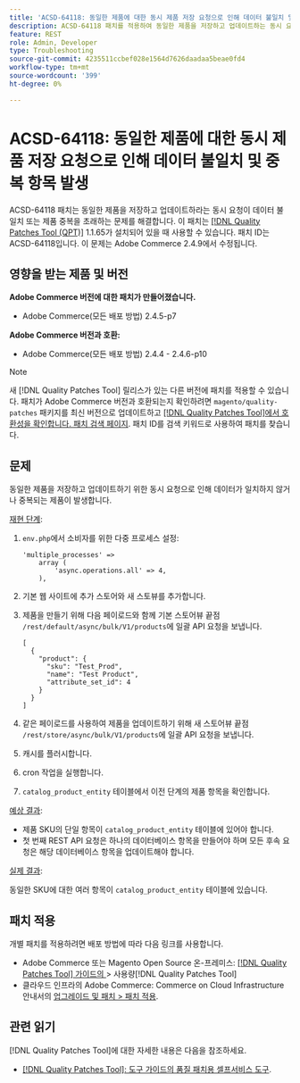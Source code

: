 ```yaml
---
title: 'ACSD-64118: 동일한 제품에 대한 동시 제품 저장 요청으로 인해 데이터 불일치 및 중복 항목 발생'
description: ACSD-64118 패치를 적용하여 동일한 제품을 저장하고 업데이트하는 동시 요청으로 인해 데이터 불일치 또는 제품 중복이 발생하는 Adobe Commerce 문제를 해결합니다.
feature: REST
role: Admin, Developer
type: Troubleshooting
source-git-commit: 4235511ccbef028e1564d7626daadaa5beae0fd4
workflow-type: tm+mt
source-wordcount: '399'
ht-degree: 0%

---
```



# ACSD-64118: 동일한 제품에 대한 동시 제품 저장 요청으로 인해 데이터 불일치 및 중복 항목 발생

ACSD-64118 패치는 동일한 제품을 저장하고 업데이트하라는 동시 요청이 데이터 불일치 또는 제품 중복을 초래하는 문제를 해결합니다. 이 패치는 [[!DNL Quality Patches Tool (QPT)]](/help/tools/quality-patches-tool/quality-patches-tool-to-self-serve-quality-patches.md) 1.1.65가 설치되어 있을 때 사용할 수 있습니다. 패치 ID는 ACSD-64118입니다. 이 문제는 Adobe Commerce 2.4.9에서 수정됩니다.

## 영향을 받는 제품 및 버전

**Adobe Commerce 버전에 대한 패치가 만들어졌습니다.**

* Adobe Commerce(모든 배포 방법) 2.4.5-p7

**Adobe Commerce 버전과 호환:**

* Adobe Commerce(모든 배포 방법) 2.4.4 - 2.4.6-p10

>[!NOTE]
>
>새 [!DNL Quality Patches Tool] 릴리스가 있는 다른 버전에 패치를 적용할 수 있습니다. 패치가 Adobe Commerce 버전과 호환되는지 확인하려면 `magento/quality-patches` 패키지를 최신 버전으로 업데이트하고 [[!DNL Quality Patches Tool]에서 호환성을 확인합니다. 패치 검색 페이지](https://experienceleague.adobe.com/tools/commerce-quality-patches/index.html). 패치 ID를 검색 키워드로 사용하여 패치를 찾습니다.

## 문제

동일한 제품을 저장하고 업데이트하기 위한 동시 요청으로 인해 데이터가 일치하지 않거나 중복되는 제품이 발생합니다.

<u>재현 단계</u>:

1. `env.php`에서 소비자를 위한 다중 프로세스 설정:

   ```
   'multiple_processes' =>
       array (
           'async.operations.all' => 4,
       ),
   ```

1. 기본 웹 사이트에 추가 스토어와 새 스토뷰를 추가합니다.
1. 제품을 만들기 위해 다음 페이로드와 함께 기본 스토어뷰 끝점 `/rest/default/async/bulk/V1/products`에 일괄 API 요청을 보냅니다.

   ```
   [
     {
       "product": {
         "sku": "Test_Prod",
         "name": "Test Product",
         "attribute_set_id": 4
       }
     }
   ]
   ```

1. 같은 페이로드를 사용하여 제품을 업데이트하기 위해 새 스토어뷰 끝점 `/rest/store/async/bulk/V1/products`에 일괄 API 요청을 보냅니다.
1. 캐시를 플러시합니다.
1. cron 작업을 실행합니다.
1. `catalog_product_entity` 테이블에서 이전 단계의 제품 항목을 확인합니다.

<u>예상 결과</u>:

* 제품 SKU의 단일 항목이 `catalog_product_entity` 테이블에 있어야 합니다.
* 첫 번째 REST API 요청은 하나의 데이터베이스 항목을 만들어야 하며 모든 후속 요청은 해당 데이터베이스 항목을 업데이트해야 합니다.

<u>실제 결과</u>:

동일한 SKU에 대한 여러 항목이 `catalog_product_entity` 테이블에 있습니다.

## 패치 적용

개별 패치를 적용하려면 배포 방법에 따라 다음 링크를 사용합니다.

* Adobe Commerce 또는 Magento Open Source 온-프레미스: [[!DNL Quality Patches Tool]  가이드의 ](/help/tools/quality-patches-tool/usage.md)> 사용량[!DNL Quality Patches Tool]
* 클라우드 인프라의 Adobe Commerce: Commerce on Cloud Infrastructure 안내서의 [업그레이드 및 패치 > 패치 적용](https://experienceleague.adobe.com/docs/commerce-cloud-service/user-guide/develop/upgrade/apply-patches.html).

## 관련 읽기

[!DNL Quality Patches Tool]에 대한 자세한 내용은 다음을 참조하세요.

* [[!DNL Quality Patches Tool]: 도구 가이드의 품질 패치용 셀프서비스 도구](/help/tools/quality-patches-tool/quality-patches-tool-to-self-serve-quality-patches.md).
